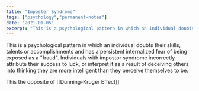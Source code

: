 ```yaml
---
title: "Imposter Syndrome"
tags: ["psychology","permanent-notes"]
date: "2021-01-05"
excerpt: "This is a psychological pattern in which an individual doubts their skills, talents or accomplishments and has a persistent internalized fear of being exposed as a 'fraud'."
---
```


This is a psychological pattern in which an individual doubts their skills, talents or accomplishments and has a persistent internalized fear of being exposed as a "fraud". Individuals with impostor syndrome incorrectly attribute their success to luck, or interpret it as a result of deceiving others into thinking they are more intelligent than they perceive themselves to be.

This the opposite of [[Dunning-Kruger Effect]]
